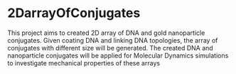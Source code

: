 # 2DarrayOfConjugates
This project aims to created 2D array of DNA and gold nanoparticle conjugates. Given coating DNA and linking DNA topologies, the array of conjugates with different size will be generated. The created DNA and nanoparticle conjugates will be applied for Molecular Dynamics simulations to investigate mechanical properties of these arrays
